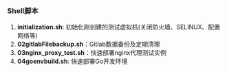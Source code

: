 ### Shell脚本
1. **initialization.sh**: 初始化刚创建的测试虚拟机(关闭防火墙、SELINUX、配置网络等)
2. **02gitlabFilebackup.sh**：Gitlab数据备份及定期清理
3. **03nginx_proxy_test.sh**：快速部署nginx代理测试实例
4. **04goenvbuild.sh**: 快速部署Go开发环境


